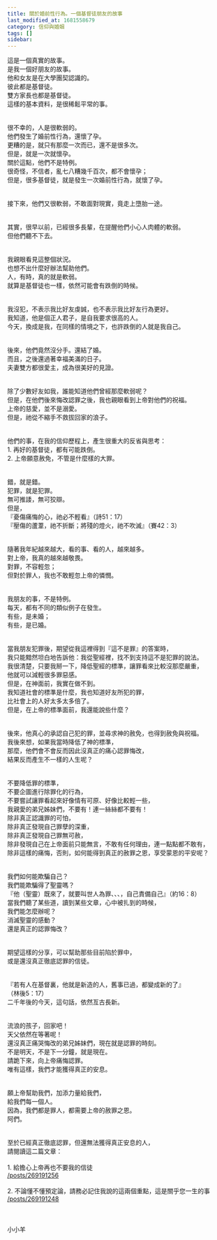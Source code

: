 ```yaml
---
title: 關於婚前性行為。一個基督徒朋友的故事
last_modified_at: 1681558679
category: 信仰與婚姻
tags: []
sidebar: 
---
```


  <div>這是一個真實的故事。</div>

<div>是我一個好朋友的故事。</div>

<div>他和女友是在大學團契認識的。</div>

<div>彼此都是基督徒。</div>

<div>雙方家長也都是基督徒。</div>

<div>這樣的基本資料，是很稀鬆平常的事。</div>

<div>&nbsp;</div>

<div>&nbsp;</div>

<div>很不幸的，人是很軟弱的。</div>

<div>他們發生了婚前性行為，還懷了孕。</div>

<div>更糟的是，就只有那麼一次而已，還不是很多次。</div>

<div>但是，就是一次就懷孕。</div>

<div>關於這點，他們不是特例。</div>

<div>很奇怪，不信者，亂七八糟幾千百次，都不會懷孕；</div>

<div>但是，很多基督徒，就是發生一次婚前性行為，就懷了孕。</div>

<div>&nbsp;</div>

<div>&nbsp;</div>

<div>接下來，他們又很軟弱，不敢面對現實，竟走上墮胎一途。</div>

<div>&nbsp;</div>

<div>&nbsp;</div>

<div>其實，很早以前，已經很多長輩，在提醒他們小心人肉體的軟弱。</div>

<div>但他們聽不下去。</div>

<div>&nbsp;</div>

<div>&nbsp;</div>

<div>我親眼看見這整個狀況。</div>

<div>也想不出什麼好辦法幫助他們。</div>

<div>人，有時，真的就是軟弱。</div>

<div>就算是基督徒也一樣，依然可能會有跌倒的時候。</div>

<div>&nbsp;</div>

<div>&nbsp;</div>

<div>我沒犯，不表示我比好友虔誠，也不表示我比好友行為更好。</div>

<div>我知道，他是個正人君子，是自我要求很高的人。</div>

<div>今天，換成是我，在同樣的情境之下，也許跌倒的人就是我自己。</div>

<div>&nbsp;</div>

<div>&nbsp;</div>

<div>後來，他們竟然沒分手。還結了婚。</div>

<div>而且，之後還過著幸福美滿的日子。</div>

<div>夫妻雙方都很愛主，成為很美好的見證。</div>

<div>&nbsp;</div>

<div>&nbsp;</div>

<div>除了少數好友如我，誰能知道他們曾經那麼軟弱呢？</div>

<div>但是，在他們後來悔改認罪之後，我也親眼看到上帝對他們的祝福。</div>

<div>上帝的慈愛，並不是溺愛。</div>

<div>但是，祂從不縮手不救拔回家的浪子。</div>

<div>&nbsp;</div>

<div>&nbsp;</div>

<div>他們的事，在我的信仰歷程上，產生很重大的反省與思考：</div>

<div>1. 再好的基督徒，都有可能跌倒。</div>

<div>2. 上帝願意赦免，不管是什麼樣的大罪。</div>

<div>&nbsp;</div>

<div>&nbsp;</div>

<div>錯，就是錯。</div>

<div>犯罪，就是犯罪。</div>

<div>無可推諉，無可狡辯。</div>

<div>但是，</div>

<div>『憂傷痛悔的心，祂必不輕看』（詩51：17）</div>

<div>『壓傷的蘆葦，祂不折斷；將殘的燈火，祂不吹滅』（賽42：3）</div>

<div>&nbsp;</div>

<div>&nbsp;</div>

<div>隨著我年紀越來越大，看的事、看的人，越來越多。</div>

<div>對上帝，我真的越來越敬畏。</div>

<div>對罪，不容輕忽；</div>

<div>但對於罪人，我也不敢輕忽上帝的憐憫。</div>

<div>&nbsp;</div>

<div>&nbsp;</div>

<div>我朋友的事，不是特例。</div>

<div>每天，都有不同的類似例子在發生。</div>

<div>有些，是未婚；</div>

<div>有些，是已婚。</div>

<div>&nbsp;</div>

<div>&nbsp;</div>

<div>當我朋友犯罪後，期望從我這裡得到『這不是罪』的答案時，</div>

<div>我只能黯然坦白地告訴他：我從聖經裡，找不到支持這不是犯罪的說法。</div>

<div>我很清楚，只要我掰一下，降低聖經的標準，讓罪看來比較沒那麼嚴重，</div>

<div>他就可以減輕很多罪惡感。</div>

<div>但是，在神面前，我實在做不到。</div>

<div>我知道社會的標準是什麼，我也知道好友所犯的罪，</div>

<div>比社會上的人好太多太多倍了。</div>

<div>但是，在上帝的標準面前，我還能說些什麼？</div>

<div>&nbsp;</div>

<div>&nbsp;</div>

<div>後來，他真心的承認自己犯的罪，並尋求神的赦免，也得到赦免與祝福。</div>

<div>我後來想，如果我當時降低了神的標準，</div>

<div>那麼，他們會不會反而因此沒真正的痛心認罪悔改，</div>

<div>結果反而產生不一樣的人生呢？</div>

<div>&nbsp;</div>

<div>&nbsp;</div>

<div>不要降低罪的標準，</div>

<div>不要企圖進行除罪化的行為，</div>

<div>不要嘗試讓罪看起來好像情有可原、好像比較輕一些，</div>

<div>我親愛的弟兄姊妹們，不要有！連一絲絲都不要有！</div>

<div>除非真正認識罪的可怕，</div>

<div>除非真正發現自己罪孽的深重，</div>

<div>除非真正發現自己罪無可赦，</div>

<div>除非發現自己在上帝面前只能無言，不敢有任何理由，連一點點都不敢有，</div>

<div>除非這樣的痛悔，否則，如何能得到真正的赦罪之恩，享受蒙恩的平安呢？</div>

<div>&nbsp;</div>

<div>&nbsp;</div>

<div>我們如何能欺騙自己？</div>

<div>我們能欺騙得了聖靈嗎？</div>

<div>『他（聖靈）既來了，就要叫世人為罪、、、，自己責備自己』（約16：8）</div>

<div>當我們聽了某些道，讀到某些文章，心中被扎到的時候，</div>

<div>我們能怎麼辦呢？</div>

<div>消滅聖靈的感動？</div>

<div>還是真正的認罪悔改？</div>

<div>&nbsp;</div>

<div>&nbsp;</div>

<div>期望這樣的分享，可以幫助那些目前陷於罪中，</div>

<div>或是還沒真正徹底認罪的信徒。</div>

<div>&nbsp;</div>

<div>&nbsp;</div>

<div>『若有人在基督裏，他就是新造的人，舊事已過，都變成新的了』</div>

<div>（林後5：17）</div>

<div>二千年後的今天，這句話，依然亙古長新。</div>

<div>&nbsp;</div>

<div>&nbsp;</div>

<div>流浪的孩子，回家吧！</div>

<div>天父依然在等著呢！</div>

<div>還沒真正痛哭悔改的弟兄姊妹們，現在就是認罪的時刻。</div>

<div>不是明天，不是下一分鐘，就是現在。</div>

<div>請跪下來，向上帝痛悔認罪。</div>

<div>唯有這樣，我們才能獲得真正的安息。</div>

<div>&nbsp;</div>

<div>&nbsp;</div>

<div>願上帝幫助我們，加添力量給我們，</div>

<div>給我們每一個人。</div>

<div>因為，我們都是罪人，都需要上帝的赦罪之恩。</div>

<div>阿們。</div>

<div>&nbsp;</div>

<div>&nbsp;</div>

<div>至於已經真正徹底認罪，但還無法獲得真正安息的人，</div>

<div>請閱讀這二篇文章：</div>

<div>&nbsp;</div>

<div>1.<span style="white-space:pre"> </span>給擔心上帝再也不要我的信徒</div>

<div><a href="/posts/269191256" target="_blank">/posts/269191256</a></div>

<div>&nbsp;</div>

<div>2. 不論懂不懂預定論，請務必記住我說的這兩個重點，這是關乎您一生的事</div>

<div><a href="/posts/269191248" target="_blank">/posts/269191248</a></div>

<div>&nbsp;</div>

<div>&nbsp;</div>

<div>&nbsp;</div>

<div>小小羊</div>

<div>&nbsp;</div>

<p>&nbsp;</p>

<p>&nbsp;</p>
